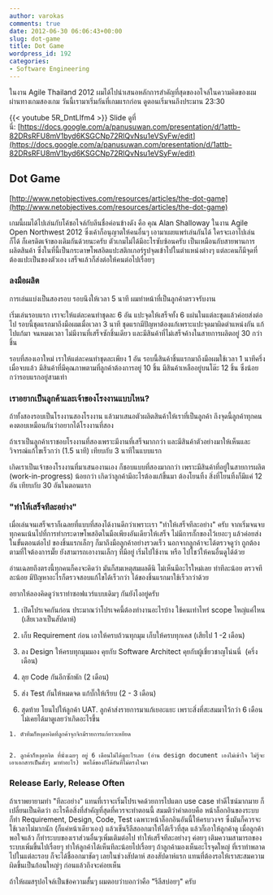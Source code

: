 ```yaml
---
author: varokas
comments: true
date: 2012-06-30 06:06:43+00:00
slug: dot-game
title: Dot Game
wordpress_id: 192
categories:
- Software Engineering
---
```


ในงาน Agile Thailand 2012 ผมได้ไปนำเสนอหลักการสำคัญที่สุดของอไจล์ในความคิดของผม ผ่านทางเกมสองเกม วันนี้เรามาเริ่มกันที่เกมแรกก่อน ดูตอนเริ่มจนถึงประมาน 23:30

{{< youtube 5R_DntLIfm4 >}}
Slide ดูที่นี่: [https://docs.google.com/a/panusuwan.com/presentation/d/1attb-82DRsRFU8mV1byd6KSGCNp72RlQvNsu1eVSyFw/edit](https://docs.google.com/a/panusuwan.com/presentation/d/1attb-82DRsRFU8mV1byd6KSGCNp72RlQvNsu1eVSyFw/edit)


## Dot Game


[http://www.netobjectives.com/resources/articles/the-dot-game](http://www.netobjectives.com/resources/articles/the-dot-game)

เกมนี้ผมได้ไปเล่นกับโค้ชอไจล์กับลีนชื่อค่อนข้างดัง คือ คุณ Alan Shalloway ในงาน Agile Open Northwest 2012 ซึ่งเค้าก็อนุญาตให้คนอื่นๆ เอามาเผยแพร่เล่นกันได้ ใครจะเอาไปเล่นก็ได้ ก็เครดิตเจ้าของเดิมกันด้วยนะครับ ตัวเกมไม่ได้มีอะไรซับซ้อนครับ เป็นเหมือนกับสายพานการผลิตสินค้า ซึ่งในที่นี้เป็นกระดาษโพสอิตแปะสติกเกอร์รูปจุดเข้าไปในตำแหน่งต่างๆ แต่ละคนก็มีจุดที่ต้องแปะเป็นของตัวเอง เสร็จแล้วก็ส่งต่อให้คนต่อไปเรื่อยๆ


### ลงมือผลิต


การเล่นแบ่งเป็นสองรอบ รอบนึงให้เวลา 5 นาที ผมทำหน้าที่เป็นลูกค้าตรวจรับงาน

เริ่มเล่นรอบแรก เราจะให้แต่ละคนทำชุดละ 6 อัน แปะจุดให้เสร็จทั้ง 6 แผ่นในแต่ละชุดแล้วค่อยส่งต่อไป รอบนี้ชุดแรกมาถึงมือผมเมื่อเวลา 3 นาที ชุดแรกมีปัญหาต้องแก้เพราะแปะจุดมาผิดตำแหน่งกัน แก้ไปแก้มา จนหมดเวลา ไม่มีงานที่เสร็จซักชิ้นเดียว และมีสินค้าที่ไม่เสร็จค้างในสายการผลิตอยู่ 30 กว่าชิ้น

รอบที่สองเอาใหม่ เราให้แต่ละคนทำชุดละเพียง 1 อัน รอบนี้สินค้าชิ้นแรกมาถึงมือผมใช้เวลา 1 นาทีครึ่ง เมื่อจบแล้ว มีสินค้าที่มีคุณภาพตามที่ลูกค้าต้องการอยู่ 10 ชิ้น มีสินค้าเหลืออยู่บนโต๊ะ 12 ชิ้น ซึ่งน้อยกว่ารอบแรกอยู่สามเท่า


### เราอยากเป็นลูกค้าและเจ้าของโรงงานแบบไหน?


ถ้าทั้งสองรอบเป็นโรงงานสองโรงงาน แล้วมาเสนอตัวผลิตสินค้าให้เราที่เป็นลูกค้า ถึงจุดนี้ลูกค้าทุกคนคงตอบเหมือนกันว่าอยากได้โรงงานที่สอง

ถ้าเราเป็นลูกค้าเราชอบโรงงานที่สองเพราะมีงานที่เสร็จมากกว่า และมีสินค้าตัวอย่างมาให้เห็นและวิจารณ์แก้ไขเร็วกว่า (1.5 นาที) เทียบกับ 3 นาทีในแบบแรก

เกิดเราเป็นเจ้าของโรงงานที่มาเสนองานเอง ก็ชอบแบบที่สองมากกว่า เพราะมีสินค้าที่อยู่ในสายการผลิต (work-in-progress) น้อยกว่า เกิดว่าลูกค้ามีอะไรต้องแก้ขึ้นมา ต้องโยนทิ้ง สิ่งที่โยนทิ้งก็มีแค่ 12 อัน เทียบกับ 30 อันในตอนแรก


### "ทำให้เสร็จทีละอย่าง"


เมื่อเล่นจนเสร็จเราก็เฉลยที่แบบที่สองได้งานดีกว่าเพราะเรา "ทำให้เสร็จทีละอย่าง" ครับ จากเริ่มจนจบ ทุกคนเน้นไปที่การทำกระดาษโพสอิตในมือเพียงอันเดียวให้เสร็จ ไม่มีการกั๊กของไว้เยอะๆ แล้วค่อยส่งในขั้นตอนต่อไป ของชิ้นแรกเล็กๆ ก็มาถึงมือลูกค้าอย่างรวดเร็ว นอกจากลูกค้าจะได้ตรวจดูว่า ถูกต้องตามที่ใจต้องการมั๊ย ยังสามารถเอางานเล็กๆ ที่มีอยู่ เริ่มไปใช้งาน หรือ ไปโชว์ให้คนอื่นดูได้ด้วย

อ่านเฉลยถึงตรงนี้ทุกคนก็คงจะคิดว่า มันก็สมเหตุสมผลดีนิ ไม่เห็นมีอะไรใหม่เลย ทำทีละน้อย ตรวจทีละน้อย มีปัญหาอะไรก็ตรวจสอบแก้ไขได้เร็วกว่า ได้ของชิ้นแรกมาใช้เร็วกว่าด้วย

อยากให้ลองคิดดูว่าเราทำซอฟแวร์แบบเดิมๆ กันยังไงอยู่ครับ



	
  1. เปิดโปรเจคกันก่อน ประมาณว่าโปรเจคนี้ต้องทำงานอะไรบ้าง ใช้คนเท่าไหร่ scope ใหญ่แค่ไหน (เสียเวลาเป็นสัปดาห์)

	
  2. เก็บ Requirement ก่อน เอาให้ครบถ้วนทุกมุม เก็บให้ครบทุกเคส (เสียไป 1 -2 เดือน)

	
  3. ลง Design ให้ครบทุกมุมมอง คุยกับ Software Architect คุยกับผู้เชี่ยวชาญโน่นนี่  (ครึ่งเดือน)

	
  4. ลุย Code กันอีกซักพัก (2 เดือน)

	
  5. ส่ง Test กันให้หมดจด แก้บั๊กให้เรียบ (2 - 3 เดือน)

	
  6. สุดท้าย โยนไปให้ลูกค้า UAT. ลูกค้าส่งรายการมาแก้เยอะแยะ เพราะสิ่งที่สะสมมาไว้กว่า 6 เดือน ไม่เคยได้มาดูเลยว่าเกิดอะไรขึ้น

	
    1. ตัวทีมก็หงุดหงิดที่ลูกค้าจุกจิกมีรายการแก้ยาวเหยียด

	
    2. ลูกค้าก็หงุดหงิด ที่นั่งเฉยๆ อยู่ 6 เดือนไม่ได้ดูอะไรเลย (อ่าน design document เองไม่เข้าใจ ไม่รู้จะเอาเอกสารเป็นตั้งๆ มาทำอะไร) พอได้ของก็ได้อันที่ไม่ตรงใจมา







### Release Early, Release Often


ถ้าเราพยายามทำ "ทีละอย่าง" แทนที่เราจะเริ่มโปรเจคด้วยการไปแตก use case ทำดีไซน์มากมาย ก็เปลี่ยนเป็นคิดว่า อะไรคือสิ่งที่สำคัญที่สุดที่ควรจะทำตอนนี้ สมมติว่าคำตอบคือ หน้าล็อกอินของระบบ ก็ทำ Requirement, Design, Code, Test เฉพาะหน้าล็อกอินอันนี้ให้ครบวงจร ซึ่งมันก็ควรจะใช้เวลาไม่มากนัก (ก็แค่หน้าเดียวเอง) แล้วเข็นรีลีสออกมาให้ได้เร็วที่สุด แล้วก็เอาให้ลูกค้าดู เมื่อลูกค้าพอใจแล้ว ก็ทำระบบของเราส่วนอื่นๆเพิ่มเติมต่อไป ทำให้เสร็จทีละอย่างๆ ค่อยๆ เติมความสามารถของระบบเพิ่มขึ้นไปเรื่อยๆ ทำให้ลูกค้าได้เห็นทีละน้อยไปเรื่อยๆ ถ้าลูกค้ามองเห็นอะไรจุดใหญ่ ที่เราทำพลาดไปในแต่ละรอบ ก็จะได้ชี้ออกมาชัดๆ เลยในช่วงสัปดาห์ สองสัปดาห์แรก แทนที่ต้องรอให้เราสะสมความผิดขึ้นเป็นก้อนใหญ่ๆ ก่อนแล้วถึงจะค่อยเห็น

ถ้าให้ผมสรุปอไจล์เป็นข้อความสั้นๆ ผมตอบว่าบอกว่าคือ "รีลีสบ่อยๆ" ครับ
